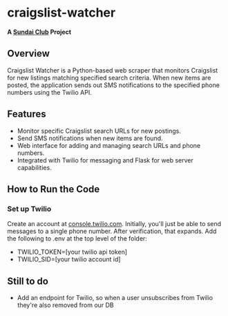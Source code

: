 # craigslist-watcher

**A [Sundai Club](https://sundai.club/) Project**

## Overview

Craigslist Watcher is a Python-based web scraper that monitors Craigslist for new listings matching specified search criteria. When new items are posted, the application sends out SMS notifications to the specified phone numbers using the Twilio API.

## Features

-   Monitor specific Craigslist search URLs for new postings.
-   Send SMS notifications when new items are found.
-   Web interface for adding and managing search URLs and phone numbers.
-   Integrated with Twilio for messaging and Flask for web server capabilities.

## How to Run the Code
### Set up Twilio
Create an account at [console.twilio.com](https://console.twilio.com/). Initially, you'll just be able to send messages to a single phone number. After verification, that expands. 
Add the following to .env at the top level of the folder:
- TWILIO_TOKEN=[your twilio api token]
- TWILIO_SID=[your twilio account id]

## Still to do
- Add an endpoint for Twilio, so when a user unsubscribes from Twilio they're also removed from our DB
